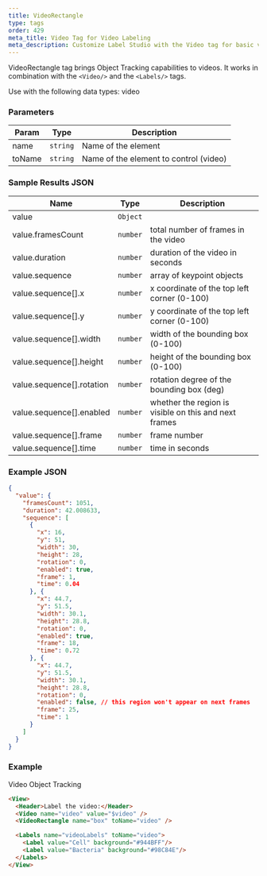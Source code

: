 ```yaml
---
title: VideoRectangle
type: tags
order: 429
meta_title: Video Tag for Video Labeling
meta_description: Customize Label Studio with the Video tag for basic video annotation tasks for machine learning and data science projects.
---
```


VideoRectangle tag brings Object Tracking capabilities to videos. It works in combination with the `<Video/>` and the `<Labels/>` tags.

Use with the following data types: video

### Parameters

| Param | Type | Description |
| --- | --- | --- |
| name | <code>string</code> | Name of the element |
| toName | <code>string</code> | Name of the element to control (video) |

### Sample Results JSON

| Name | Type | Description |
| --- | --- | --- |
| value | <code>Object</code> |  |
| value.framesCount | <code>number</code> | total number of frames in the video |
| value.duration | <code>number</code> | duration of the video in seconds |
| value.sequence | <code>number</code> | array of keypoint objects |
| value.sequence[].x | <code>number</code> | x coordinate of the top left corner (0-100) |
| value.sequence[].y | <code>number</code> | y coordinate of the top left corner (0-100) |
| value.sequence[].width | <code>number</code> | width of the bounding box (0-100) |
| value.sequence[].height | <code>number</code> | height of the bounding box (0-100) |
| value.sequence[].rotation | <code>number</code> | rotation degree of the bounding box (deg) |
| value.sequence[].enabled | <code>number</code> | whether the region is visible on this and next frames |
| value.sequence[].frame | <code>number</code> | frame number |
| value.sequence[].time | <code>number</code> | time in seconds |

### Example JSON
```json
{
  "value": {
    "framesCount": 1051,
    "duration": 42.008633,
    "sequence": [
      {
        "x": 16,
        "y": 51,
        "width": 30,
        "height": 28,
        "rotation": 0,
        "enabled": true,
        "frame": 1,
        "time": 0.04
      }, {
        "x": 44.7,
        "y": 51.5,
        "width": 30.1,
        "height": 28.8,
        "rotation": 0,
        "enabled": true,
        "frame": 18,
        "time": 0.72
      }, {
        "x": 44.7,
        "y": 51.5,
        "width": 30.1,
        "height": 28.8,
        "rotation": 0,
        "enabled": false, // this region won't appear on next frames
        "frame": 25,
        "time": 1
      }
    ]
  }
}
```

### Example

Video Object Tracking

```html
<View>
  <Header>Label the video:</Header>
  <Video name="video" value="$video" />
  <VideoRectangle name="box" toName="video" />

  <Labels name="videoLabels" toName="video">
    <Label value="Cell" background="#944BFF"/>
    <Label value="Bacteria" background="#98C84E"/>
  </Labels>
</View>
```
